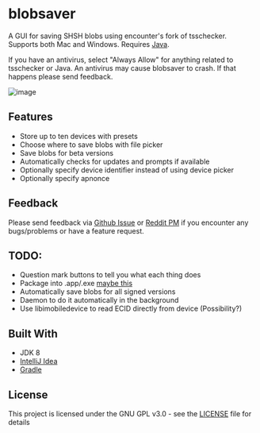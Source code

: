 # blobsaver
A GUI for saving SHSH blobs using encounter's fork of tsschecker. Supports both Mac and Windows. Requires [Java](https://java.com/inc/BrowserRedirect1.jsp).

If you have an antivirus, select "Always Allow" for anything related to tsschecker or Java. An antivirus may cause blobsaver to crash. If that happens please send feedback.

![image](https://i.imgur.com/i74ba2a.png)

## Features
- Store up to ten devices with presets
- Choose where to save blobs with file picker
- Save blobs for beta versions
- Automatically checks for updates and prompts if available
- Optionally specify device identifier instead of using device picker
- Optionally specify apnonce

## Feedback
Please send feedback via [Github Issue](https://github.com/airsquared/blobsaver/issues/new) or [Reddit PM](https://www.reddit.com//message/compose?to=01110101_00101111&subject=Blobsaver+Feedback) if you encounter any bugs/problems or have a feature request. 

## TODO:
- Question mark buttons to tell you what each thing does
- Package into .app/.exe [maybe this](https://github.com/Jorl17/jar2app)
- Automatically save blobs for all signed versions
- Daemon to do it automatically in the background
- Use libimobiledevice to read ECID directly from device (Possibility?)

## Built With
- JDK 8
- [IntelliJ Idea](https://www.jetbrains.com/idea/)
- [Gradle](https://gradle.org/) 

## License
This project is licensed under the GNU GPL v3.0 - see the [LICENSE](https://github.com/airsquared/blobsaver/blob/master/LICENSE) file for details
